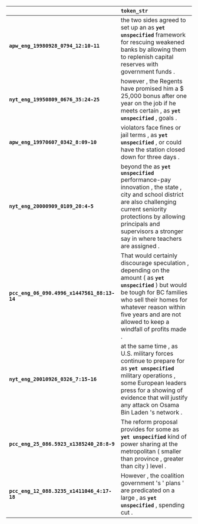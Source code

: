 |                                             | `token_str`                                                                                                                                                                                                                                                 |
|:--------------------------------------------|:------------------------------------------------------------------------------------------------------------------------------------------------------------------------------------------------------------------------------------------------------------|
| **`apw_eng_19980928_0794_12:10-11`**        | the two sides agreed to set up an as __``yet unspecified``__ framework for rescuing weakened banks by allowing them to replenish capital reserves with government funds .                                                                                   |
| **`nyt_eng_19950809_0676_35:24-25`**        | however , the Regents have promised him a $ 25,000 bonus after one year on the job if he meets certain , as __``yet unspecified``__ , goals .                                                                                                               |
| **`apw_eng_19970607_0342_8:09-10`**         | violators face fines or jail terms , as __``yet unspecified``__ , or could have the station closed down for three days .                                                                                                                                    |
| **`nyt_eng_20000909_0109_20:4-5`**          | beyond the as __``yet unspecified``__ performance-pay innovation , the state , city and school district are also challenging current seniority protections by allowing principals and supervisors a stronger say in where teachers are assigned .           |
| **`pcc_eng_06_090.4996_x1447561_88:13-14`** | That would certainly discourage speculation , depending on the amount ( as __``yet unspecified``__ ) but would be tough for BC families who sell their homes for whatever reason within five years and are not allowed to keep a windfall of profits made . |
| **`nyt_eng_20010926_0326_7:15-16`**         | at the same time , as U.S. military forces continue to prepare for as __``yet unspecified``__ military operations , some European leaders press for a showing of evidence that will justify any attack on Osama Bin Laden 's network .                      |
| **`pcc_eng_25_086.5923_x1385240_28:8-9`**   | The reform proposal provides for some as __``yet unspecified``__ kind of power sharing at the metropolitan ( smaller than province , greater than city ) level .                                                                                            |
| **`pcc_eng_12_088.3235_x1411046_4:17-18`**  | However , the coalition government 's ' plans ' are predicated on a large , as __``yet unspecified``__ , spending cut .                                                                                                                                     |